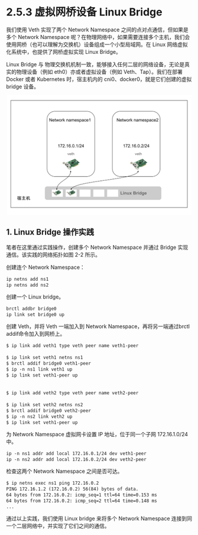 # 2.5.3 虚拟网桥设备 Linux Bridge

我们使用 Veth 实现了两个 Network Namespace 之间的点对点通信，但如果是多个 Network Namespace 呢？在物理网络中，如果需要连接多个主机，我们会使用网桥（也可以理解为交换机）设备组成一个小型局域网。在 Linux 网络虚拟化系统中，也提供了网桥虚拟实现 Linux Bridge。

Linux Bridge 与 物理交换机机制一致，能够接入任何二层的网络设备，无论是真实的物理设备（例如 eth0）亦或者虚拟设备（例如 Veth、Tap）。我们在部署 Docker 或者 Kubernetes 时，宿主机内的 cni0、docker0，就是它们创建的虚拟 bridge 设备。


<div  align="center">
    <img src="../../assets/linux-bridge.svg" width = "500"  align=center />
</div>

## 1. Linux Bridge 操作实践

笔者在这里通过实践操作，创建多个 Network Namespace 并通过 Bridge 实现通信。该实践的网络拓扑如图 2-2 所示。

创建连个 Network Namespace：

```
ip netns add ns1
ip netns add ns2
```

创建一个 Linux bridge。

```
brctl addbr bridge0
ip link set bridge0 up
```

创建 Veth，并将 Veth 一端加入到 Network Namespace，再将另一端通过brctl addif命令加入到网桥上。

```
$ ip link add veth1 type veth peer name veth1-peer

$ ip link set veth1 netns ns1
$ brctl addif bridge0 veth1-peer
$ ip -n ns1 link veth1 up
$ ip link set veth1-peer up


$ ip link add veth2 type veth peer name veth2-peer

$ ip link set veth2 netns ns2
$ brctl addif bridge0 veth2-peer
$ ip -n ns2 link veth2 up
$ ip link set veth1-peer up
```

为 Network Namespace 虚拟网卡设置 IP 地址，位于同一个子网 172.16.1.0/24 中。

```
ip -n ns1 addr add local 172.16.0.1/24 dev veth1-peer
ip -n ns2 addr add local 172.16.0.2/24 dev veth2-peer
```

检查这两个 Network Namespace 之间是否可达。

```
$ ip netns exec ns1 ping 172.16.0.2
PING 172.16.1.2 (172.16.0.2) 56(84) bytes of data.
64 bytes from 172.16.0.2: icmp_seq=1 ttl=64 time=0.153 ms
64 bytes from 172.16.0.2: icmp_seq=2 ttl=64 time=0.148 ms
...
```

通过以上实践，我们使用 Linux bridge 来将多个 Network Namespace 连接到同一个二层网络中，并实现了它们之间的通信。
